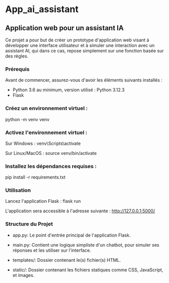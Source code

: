 # App_ai_assistant
## Application web pour un assistant IA
Ce projet a pour but de créer un prototype d'application web visant à développer une interface utilisateur et à simuler une interaction avec un assistant AI, qui dans ce cas, repose simplement sur une fonction basée sur des règles.

### Prérequis
Avant de commencer, assurez-vous d'avoir les éléments suivants installés :
- Python 3.6 au minimum, version utilisé : Python 3.12.3
- Flask

### Créez un environnement virtuel :
  python -m venv venv

### Activez l'environnement virtuel :
Sur Windows :
  venv\Scripts\activate

Sur Linux/MacOS :
  source venv/bin/activate

### Installez les dépendances requises :
  pip install -r requirements.txt

### Utilisation
Lancez l'application Flask : flask run
  
L'application sera accessible à l'adresse suivante : http://127.0.0.1:5000/

### Structure du Projet
- app.py: Le point d'entrée principal de l'application Flask.

- main.py: Contient une logique simpliste d'un chatbot, pour simuler ses réponses et les utiliser sur l'interface.

- templates/: Dossier contenant le(s) fichier(s) HTML.

- static/: Dossier contenant les fichiers statiques comme CSS, JavaScript, et images.
